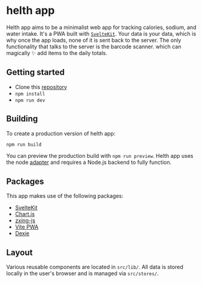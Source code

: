 # helth app

Helth app aims to be a minimalist web app for tracking calories, sodium, and water intake. It's a PWA built with [`SvelteKit`](https://github.com/sveltejs/kit/tree/master/packages/create-svelte). Your data is your data, which is why once the app loads, none of it is sent back to the server. The only functionality that talks to the server is the barcode scanner. which can magically ✨ add items to the daily totals.

## Getting started

+ Clone this [repository](https://github.com/Dilden/helth)
+ `npm install`
+ `npm run dev`

## Building

To create a production version of helth app:

```bash
npm run build
```

You can preview the production build with `npm run preview`. Helth app uses the node [adapter](https://kit.svelte.dev/docs/adapters) and requires a Node.js backend to fully function.

## Packages
This app makes use of the following packages:
+ [SvelteKit](https://github.com/sveltejs/kit/)
+ [Chart.js](https://www.chartjs.org/)
+ [zxing-js](https://github.com/zxing-js/library)
+ [Vite PWA](https://github.com/vite-pwa/vite-plugin-pwa)
+ [Dexie](https://github.com/dexie/Dexie.js/)

## Layout
Various reusable components are located in `src/lib/`. All data is stored locally in the user's browser and is managed via `src/stores/`.
